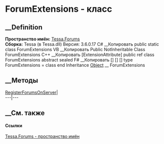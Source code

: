 # ForumExtensions - класс
##  __Definition
 **Пространство имён:** [Tessa.Forums](N_Tessa_Forums.htm)  
 **Сборка:** Tessa (в Tessa.dll) Версия: 3.6.0.17
C# __Копировать
     public static class ForumExtensions
VB __Копировать
    <ExtensionAttribute>
    Public NotInheritable Class ForumExtensions
C++ __Копировать
    [ExtensionAttribute]
    public ref class ForumExtensions abstract sealed
F# __Копировать
     [<AbstractClassAttribute>]
    [<SealedAttribute>]
    [<ExtensionAttribute>]
    type ForumExtensions = class end
Inheritance
    [Object](https://learn.microsoft.com/dotnet/api/system.object) __ ForumExtensions
##  __Методы
[RegisterForumsOnServer](M_Tessa_Forums_ForumExtensions_RegisterForumsOnServer.htm)|  
---|---  
## __См. также
#### Ссылки
[Tessa.Forums - пространство имён](N_Tessa_Forums.htm)
